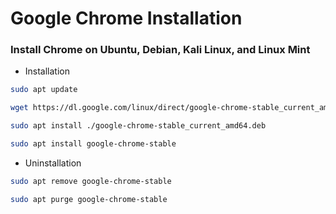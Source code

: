 # Google Chrome Installation

### Install Chrome on Ubuntu, Debian, Kali Linux, and Linux Mint

- Installation
```bash
sudo apt update
```
```bash
wget https://dl.google.com/linux/direct/google-chrome-stable_current_amd64.deb
```
```bash
sudo apt install ./google-chrome-stable_current_amd64.deb
```
```bash
sudo apt install google-chrome-stable
```

- Uninstallation
```bash
sudo apt remove google-chrome-stable
```
```bash
sudo apt purge google-chrome-stable
```